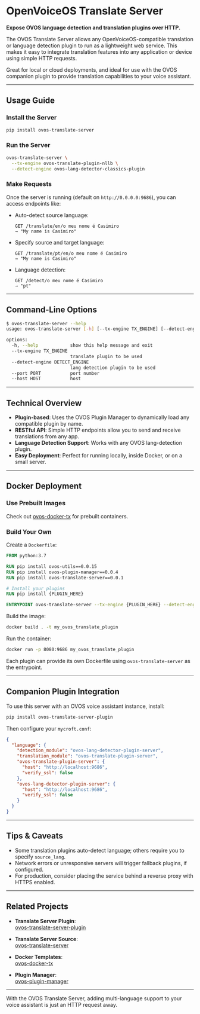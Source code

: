 # OpenVoiceOS Translate Server

**Expose OVOS language detection and translation plugins over HTTP.**

The OVOS Translate Server allows any OpenVoiceOS-compatible translation or language detection plugin to run as a lightweight web service. This makes it easy to integrate translation features into any application or device using simple HTTP requests.

Great for local or cloud deployments, and ideal for use with the OVOS companion plugin to provide translation capabilities to your voice assistant.

---

## Usage Guide

### Install the Server

```bash
pip install ovos-translate-server
```

### Run the Server

```bash
ovos-translate-server \
  --tx-engine ovos-translate-plugin-nllb \
  --detect-engine ovos-lang-detector-classics-plugin
```

### Make Requests

Once the server is running (default on `http://0.0.0.0:9686`), you can access endpoints like:

- Auto-detect source language:
  ```
  GET /translate/en/o meu nome é Casimiro
  → "My name is Casimiro"
  ```

- Specify source and target language:
  ```
  GET /translate/pt/en/o meu nome é Casimiro
  → "My name is Casimiro"
  ```

- Language detection:
  ```
  GET /detect/o meu nome é Casimiro
  → "pt"
  ```

---

## Command-Line Options

```bash
$ ovos-translate-server --help
usage: ovos-translate-server [-h] [--tx-engine TX_ENGINE] [--detect-engine DETECT_ENGINE] [--port PORT] [--host HOST]

options:
  -h, --help            show this help message and exit
  --tx-engine TX_ENGINE
                        translate plugin to be used
  --detect-engine DETECT_ENGINE
                        lang detection plugin to be used
  --port PORT           port number
  --host HOST           host

```

---

## Technical Overview

- **Plugin-based**: Uses the OVOS Plugin Manager to dynamically load any compatible plugin by name.
- **RESTful API**: Simple HTTP endpoints allow you to send and receive translations from any app.
- **Language Detection Support**: Works with any OVOS lang-detection plugin.
- **Easy Deployment**: Perfect for running locally, inside Docker, or on a small server.

---

## Docker Deployment

### Use Prebuilt Images

Check out [ovos-docker-tx](https://github.com/OpenVoiceOS/ovos-docker-tx) for prebuilt containers.

### Build Your Own

Create a `Dockerfile`:

```dockerfile
FROM python:3.7

RUN pip install ovos-utils==0.0.15
RUN pip install ovos-plugin-manager==0.0.4
RUN pip install ovos-translate-server==0.0.1

# Install your plugins
RUN pip install {PLUGIN_HERE}

ENTRYPOINT ovos-translate-server --tx-engine {PLUGIN_HERE} --detect-engine {PLUGIN_HERE}
```

Build the image:

```bash
docker build . -t my_ovos_translate_plugin
```

Run the container:

```bash
docker run -p 8080:9686 my_ovos_translate_plugin
```

Each plugin can provide its own Dockerfile using `ovos-translate-server` as the entrypoint.

---

## Companion Plugin Integration

To use this server with an OVOS voice assistant instance, install:

```bash
pip install ovos-translate-server-plugin
```

Then configure your `mycroft.conf`:

```json
{
  "language": {
    "detection_module": "ovos-lang-detector-plugin-server",
    "translation_module": "ovos-translate-plugin-server",
    "ovos-translate-plugin-server": {
      "host": "http://localhost:9686",
      "verify_ssl": false
    },
    "ovos-lang-detector-plugin-server": {
      "host": "http://localhost:9686",
      "verify_ssl": false
    }
  }
}
```

---

## Tips & Caveats

- Some translation plugins auto-detect language; others require you to specify `source_lang`.
- Network errors or unresponsive servers will trigger fallback plugins, if configured.
- For production, consider placing the service behind a reverse proxy with HTTPS enabled.

---

## Related Projects

- **Translate Server Plugin**:  
  [ovos-translate-server-plugin](https://github.com/OpenVoiceOS/ovos-translate-server-plugin)

- **Translate Server Source**:  
  [ovos-translate-server](https://github.com/OpenVoiceOS/ovos-translate-server)

- **Docker Templates**:  
  [ovos-docker-tx](https://github.com/OpenVoiceOS/ovos-docker-tx)

- **Plugin Manager**:  
  [ovos-plugin-manager](https://github.com/OpenVoiceOS/ovos-plugin-manager)

---

With the OVOS Translate Server, adding multi-language support to your voice assistant is just an HTTP request away.